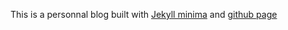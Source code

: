 This is a personnal blog built with [Jekyll minima](https://jekyll.github.io/minima/) and [github page](github.io)
